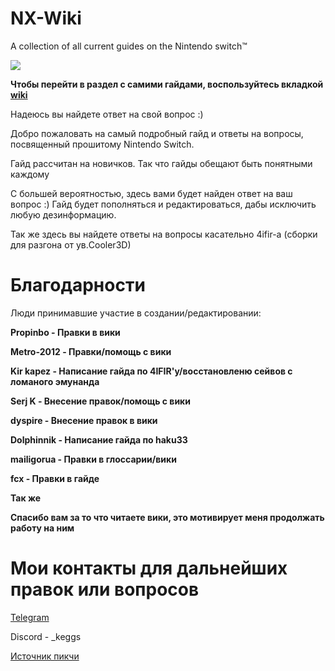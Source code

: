# NX-Wiki
A collection of all current guides on the Nintendo switch™️


![](https://i.imgur.com/G7VItmh.png)


**Чтобы перейти в раздел с самими гайдами, воспользуйтесь вкладкой **[wiki](https://github.com/k1gs/NSX-Wiki-/wiki)****


Надеюсь вы найдете ответ на свой вопрос :)


Добро пожаловать на самый подробный гайд и ответы на вопросы, посвященный прошитому Nintendo Switch.

Гайд рассчитан на новичков. Так что гайды обещают быть понятными каждому

С большей вероятностью, здесь вами будет найден ответ на ваш вопрос :)
Гайд будет пополняться и редактироваться, дабы исключить любую дезинформацию.

Так же здесь вы найдете ответы на вопросы касательно 4ifir-a (сборки для разгона от ув.Cooler3D)


# Благодарности
Люди принимавшие участие в создании/редактировании: 

**Propinbo - Правки в вики**

**Metro-2012 - Правки/помощь с вики**

**Kir kapez - Написание гайда по 4IFIR'у/восстановленю сейвов с ломаного эмунанда**

**Serj K - Внесение правок/помощь с вики**

**dyspire - Внесение правок в вики**

**Dolphinnik - Написание гайда по haku33**

**mailigorua - Правки в глоссарии/вики**

**fcx - Правки в гайде**


**Так же**

**Спасибо вам за то что читаете вики, это мотивирует меня продолжать работу на ним**

# Мои контакты для дальнейших правок или вопросов

[Telegram](https://t.me/k1gsss)

Discord - _keggs

[Источник пикчи](https://www.youtube.com/watch?v=hPVx7IazcEw&pp=ygUJc3RhcmxpZ2h0)

